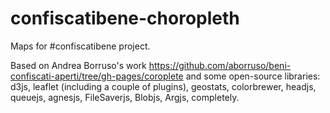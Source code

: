 confiscatibene-choropleth
=========================

Maps for #confiscatibene project.

Based on Andrea Borruso's work https://github.com/aborruso/beni-confiscati-aperti/tree/gh-pages/coroplete
and some open-source libraries: d3js, leaflet (including a couple of plugins), geostats, colorbrewer, headjs, queuejs, agnesjs, FileSaverjs, Blobjs, Argjs, completely.

